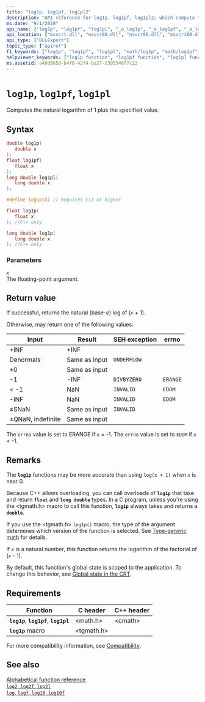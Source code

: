 ```yaml
---
title: "log1p, log1pf, log1pl2"
description: "API reference for log1p, log1pf, log1pl2; which compute the natural logarithm of 1 plus the specified value."
ms.date: "9/1/2020"
api_name: ["log1p", "log1pf", "log1pl", "_o_log1p", "_o_log1pf", "_o_log1pl"]
api_location: ["msvcrt.dll", "msvcr80.dll", "msvcr90.dll", "msvcr100.dll", "msvcr100_clr0400.dll", "msvcr110.dll", "msvcr110_clr0400.dll", "msvcr120.dll", "msvcr120_clr0400.dll", "ucrtbase.dll", "api-ms-win-crt-math-l1-1-0.dll", "api-ms-win-crt-private-l1-1-0.dll"]
api_type: ["DLLExport"]
topic_type: ["apiref"]
f1_keywords: ["log1p", "log1pf", "log1pl", "math/log1p", "math/log1pf", "math/log1pl"]
helpviewer_keywords: ["log1p function", "log1pf function", "log1pl function"]
ms.assetid: a40d965d-b4f6-42f4-ba27-2395546f7c12
---
```

# `log1p`, `log1pf`, `log1pl`

Computes the natural logarithm of 1 plus the specified value.

## Syntax

```C
double log1p(
   double x
);
float log1pf(
   float x
);
long double log1pl(
   long double x
);

#define log1p(X) // Requires C11 or higher

float log1p(
   float x
); //C++ only

long double log1p(
   long double x
); //C++ only
```

### Parameters

*`x`*\
The floating-point argument.

## Return value

If successful, returns the natural (base-*e*) log of (*`x`* + 1).

Otherwise, may return one of the following values:

| Input | Result | SEH exception | errno |
|---|---|---|---|
| +INF | +INF |  |  |
| Denormals | Same as input | `UNDERFLOW` |  |
| ±0 | Same as input |  |  |
| -1 | -INF | `DIVBYZERO` | `ERANGE` |
| < -1 | NaN | `INVALID` | `EDOM` |
| -INF | NaN | `INVALID` | `EDOM` |
| ±SNaN | Same as input | `INVALID` |  |
| ±QNaN, indefinite | Same as input |  |  |

The `errno` value is set to ERANGE if *`x`* = -1. The `errno` value is set to `EDOM` if *`x`* < -1.

## Remarks

The **`log1p`** functions may be more accurate than using `log(x + 1)` when *`x`* is near 0.

Because C++ allows overloading, you can call overloads of **`log1p`** that take and return **`float`** and **`long double`** types. In a C program, unless you're using the \<tgmath.h> macro to call this function, **`log1p`** always takes and returns a **`double`**.

If you use the \<tgmath.h> `log1p()` macro, the type of the argument determines which version of the function is selected. See [Type-generic math](../tgmath.md) for details.

If *`x`* is a natural number, this function returns the logarithm of the factorial of (*`x`* - 1).

By default, this function's global state is scoped to the application. To change this behavior, see [Global state in the CRT](../global-state.md).

## Requirements

| Function | C header | C++ header |
|---|---|---|
| **`log1p`**, **`log1pf`**, **`log1pl`** | \<math.h> | \<cmath> |
| **`log1p`** macro | \<tgmath.h> |  |

For more compatibility information, see [Compatibility](../compatibility.md).

## See also

[Alphabetical function reference](crt-alphabetical-function-reference.md)\
[`log2`, `log2f`, `log2l`](log2-log2f-log2l.md)\
[`log`, `logf`, `log10`, `log10f`](log-logf-log10-log10f.md)
